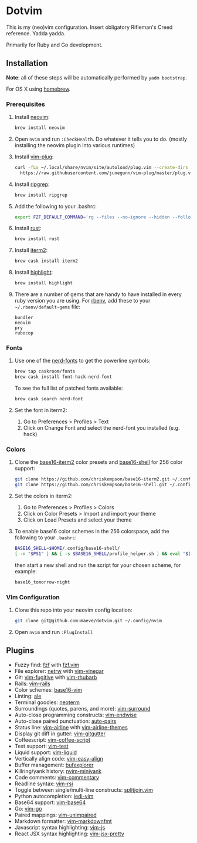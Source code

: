 Dotvim
======

This is my (neo)vim configuration. Insert obligatory Rifleman's Creed reference. Yadda yadda.

Primarily for Ruby and Go development.

Installation
------------

**Note**: all of these steps will be automatically performed by `yadm bootstrap`.

For OS X using [homebrew](https://brew.sh/).

### Prerequisites

1.	Install [neovim](https://github.com/neovim/neovim):

	```bash
	brew install neovim
	```

2.	Open `nvim` and run `:CheckHealth`. Do whatever it tells you to do. (mostly installing the neovim plugin into various runtimes)

3.	Install [vim-plug](https://github.com/junegunn/vim-plug):

	```bash
	curl -fLo ~/.local/share/nvim/site/autoload/plug.vim --create-dirs \
	  https://raw.githubusercontent.com/junegunn/vim-plug/master/plug.vim
	```

4.	Install [ripgrep](https://github.com/BurntSushi/ripgrep):

	```bash
	brew install ripgrep
	```

5.	Add the following to your .bashrc:

	```bash
	export FZF_DEFAULT_COMMAND='rg --files --no-ignore --hidden --follow --glob "!.git/*"'
	```

6.	Install [rust](https://rust-lang.org):

	```bash
	brew install rust
	```

7.	Install [iterm2](https://www.iterm2.com):

	```bash
	brew cask install iterm2
	```

8.	Install [highlight](http://www.andre-simon.de/doku/highlight/en/highlight.php):

	```bash
	brew install highlight
	```

9.	There are a number of gems that are handy to have installed in every ruby version you are using. For [rbenv](https://github.com/rbenv/rbenv), add these to your `~/.rbenv/default-gems` file:

	```text
	bundler
	neovim
	pry
	rubocop
	```

### Fonts

1.	Use one of the [nerd-fonts](https://github.com/ryanoasis/nerd-fonts) to get the powerline symbols:

	```bash
	brew tap caskroom/fonts
	brew cask install font-hack-nerd-font
	```

	To see the full list of patched fonts available:

	```bash
	brew cask search nerd-font
	```

2.	Set the font in iterm2:

	1.	Go to Preferences > Profiles > Text
	2.	Click on Change Font and select the nerd-font you installed (e.g. hack)

### Colors

1.	Clone the [base16-iterm2](https://github.com/chriskempson/base16-iterm2) color presets and [base16-shell](https://github.com/chriskempson/base16-shell) for 256 color support:

	```bash
	git clone https://github.com/chriskempson/base16-iterm2.git ~/.config/base16-iterm2
	git clone https://github.com/chriskempson/base16-shell.git ~/.config/base16-shell
	```

2.	Set the colors in iterm2:

	1.	Go to Preferences > Profiles > Colors
	2.	Click on Color Presets > Import and import your theme
	3.	Click on Load Presets and select your theme

3.	To enable base16 color schemes in the 256 colorspace, add the following to your `.bashrc`:

	```bash
	BASE16_SHELL=$HOME/.config/base16-shell/
	[ -n "$PS1" ] && [ -s $BASE16_SHELL/profile_helper.sh ] && eval "$($BASE16_SHELL/profile_helper.sh)"
	```

	then start a new shell and run the script for your chosen scheme, for example:

	```bash
	base16_tomorrow-night
	```

### Vim Configuration

1.	Clone this repo into your neovim config location:

	```bash
	git clone git@github.com:maeve/dotvim.git ~/.config/nvim
	```

2.	Open `nvim` and run `:PlugInstall`

Plugins
-------

-	Fuzzy find: [fzf](https://github.com/junegunn/fzf) with [fzf.vim](https://github.com/junegunn/fzf.vim)
-	File explorer: [netrw](http://www.vim.org/scripts/script.php?script_id=1075) with [vim-vinegar](https://github.com/tpope/vim-vinegar)
-	Git: [vim-fugitive](https://github.com/tpope/vim-fugitive) with [vim-rhubarb](https://github.com/tpope/vim-rhubarb)
-	Rails: [vim-rails](https://github.com/tpope/vim-rails)
-	Color schemes: [base16-vim](https://github.com/chriskempson/base16-vim)
-	Linting: [ale](https://github.com/w0rp/ale)
-	Terminal goodies: [neoterm](https://github.com/kassio/neoterm)
-	Surroundings (quotes, parens, and more): [vim-surround](https://github.com/tpope/vim-surround)
-	Auto-close programming constructs: [vim-endwise](https://github.com/tpope/vim/endwise)
-	Auto-close paired punctuation: [auto-pairs](https://github.com/jiangmiao/auto-pairs)
-	Status line: [vim-airline](https://github.com/vim-airline/vim-airline) with [vim-airline-themes](https://github.com/vim-airline/vim-airline-themes)
-	Display git diff in gutter: [vim-gitgutter](https://github.com/airblade/vim-gitgutter)
-	Coffeescript: [vim-coffee-script](https://github.com/kchmck/vim-coffee-script)
-	Test support: [vim-test](https://github.com/janko-m/vim-test)
-	Liquid support: [vim-liquid](https://github.com/tpope/vim-liquid)
-	Vertically align code: [vim-easy-align](https://github.com/junegunn/vim-easy-align)
-	Buffer management: [bufexplorer](https://github.com/jlanzarotta/bufexplorer)
-	Killring/yank history: [nvim-miniyank](https://github.com/bfredl/nvim-miniyank)
-	Code comments: [vim-commentary](https://github.com/tpope/vim-commentary)
-	Readline syntax: [vim-rsi](https://github.com/tpope/vim-rsi)
-	Toggle between single/multi-line constructs: [splitjoin.vim](https://github.com/AndrewRadev/splitjoin.vim)
-	Python autocompletion: [jedi-vim](https://github.com/davidhalter/jedi-vim)
-	Base64 support: [vim-base64](https://github.com/christianrondeau/vim-base64)
-	Go: [vim-go](https://github.com/fatih/vim-go)
-	Paired mappings: [vim-unimpaired](https://github.com/tpope/vim-unimpaired)
-	Markdown formatter: [vim-markdownfmt](https://github.com/moorereason/vim-markdownfmt)
- Javascript syntax highlighting: [vim-js](https://github.com/yuezk/vim-js)
- React JSX syntax highlighting: [vim-jsx-pretty](https://github.com/MaxMEllon/vim-jsx-pretty)
